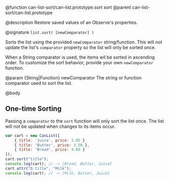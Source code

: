 @function can-list-sort/can-list.prototype.sort sort
@parent can-list-sort/can-list.prototype

@description Restore saved values of an Observe's properties.

@signature `list.sort( [newComparator] )`

Sorts the list using the provided `newComparator` string/function. This will not update the list's `comparator` property so the list will only be sorted once.

When a String comparator is used, the items wil be sorted in ascending order. To customize the sort behavior, provide your own `newComparator` function.

@param {String|Function} newComparator The string or function comparator used to sort the list.

@body

## One-time Sorting

Passing a `comparator` to the `sort` function will only sort the list once. The list will not be updated when changes 
to its items occur.

```js
var cart = new CanList([
	{ title: 'Juice', price: 3.05 }
	{ title: 'Butter', price: 3.50 },
	{ title: 'Bread', price: 4.00 }
]);
cart.sort("title");
console.log(cart); // -> [Bread, Butter, Juice]
cart.attr("0.title", "Milk");
console.log(cart); // -> [Milk, Butter, Juice]
```

